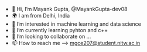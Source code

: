 - 👋 Hi, I’m Mayank Gupta, @MayankGupta-dev08
- 🌍 I am from Delhi, India
- 👀 I’m interested in machine learning and data science
- 🌱 I’m currently learning pyhton and c++
- 💞️ I’m looking to collaborate on ...
- 📫 How to reach me --> mgce207@student.nitw.ac.in

<!---
MayankGupta-dev08/MayankGupta-dev08 is a ✨ special ✨ repository because its `README.md` (this file) appears on your GitHub profile.
You can click the Preview link to take a look at your changes.
--->
